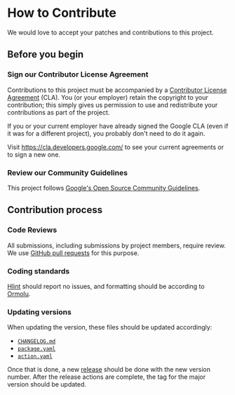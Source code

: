 # How to Contribute

We would love to accept your patches and contributions to this project.

## Before you begin

### Sign our Contributor License Agreement

Contributions to this project must be accompanied by a
[Contributor License Agreement](https://cla.developers.google.com/about) (CLA).
You (or your employer) retain the copyright to your contribution; this simply
gives us permission to use and redistribute your contributions as part of the
project.

If you or your current employer have already signed the Google CLA (even if it
was for a different project), you probably don't need to do it again.

Visit <https://cla.developers.google.com/> to see your current agreements or to
sign a new one.

### Review our Community Guidelines

This project follows [Google's Open Source Community
Guidelines](https://opensource.google/conduct/).

## Contribution process

### Code Reviews

All submissions, including submissions by project members, require review. We 
use [GitHub pull requests](https://docs.github.com/articles/about-pull-requests)
for this purpose.

### Coding standards

[Hlint](https://github.com/ndmitchell/hlint) should report no issues,
and formatting should be according to [Ormolu](https://github.com/tweag/ormolu).

### Updating versions

When updating the version, these files should be updated accordingly:

*   [`CHANGELOG.md`](CHANGELOG.md)
*   [`package.yaml`](../package.yaml)
*   [`action.yaml`](../action.yaml)

Once that is done, a new [release] should be done with the new version number.
After the release actions are complete, the tag for the major version should be updated.

[release]: https://github.com/haskell-actions/hlint-scan/releases
